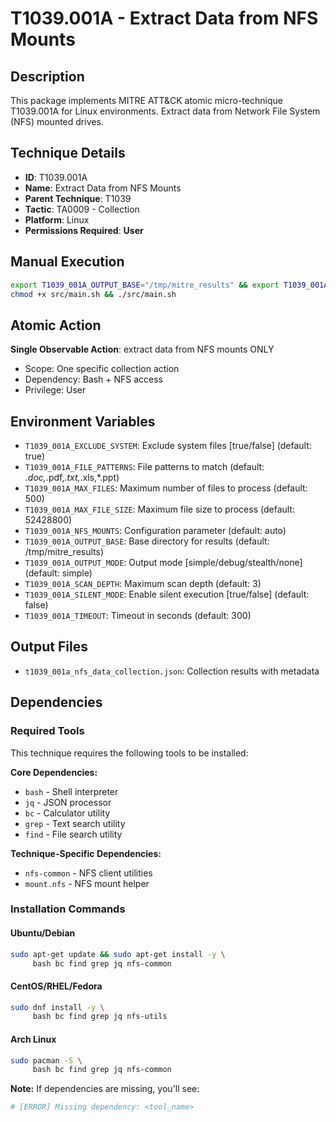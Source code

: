 # T1039.001A - Extract Data from NFS Mounts

## Description
This package implements MITRE ATT&CK atomic micro-technique T1039.001A for Linux environments. Extract data from Network File System (NFS) mounted drives.

## Technique Details
- **ID**: T1039.001A
- **Name**: Extract Data from NFS Mounts
- **Parent Technique**: T1039
- **Tactic**: TA0009 - Collection
- **Platform**: Linux
- **Permissions Required**: **User**

## Manual Execution
```bash
export T1039_001A_OUTPUT_BASE="/tmp/mitre_results" && export T1039_001A_SILENT_MODE=false
chmod +x src/main.sh && ./src/main.sh
```

## Atomic Action
**Single Observable Action**: extract data from NFS mounts ONLY
- Scope: One specific collection action
- Dependency: Bash + NFS access
- Privilege: User

## Environment Variables
- `T1039_001A_EXCLUDE_SYSTEM`: Exclude system files [true/false] (default: true)
- `T1039_001A_FILE_PATTERNS`: File patterns to match (default: *.doc,*.pdf,*.txt,*.xls,*.ppt)
- `T1039_001A_MAX_FILES`: Maximum number of files to process (default: 500)
- `T1039_001A_MAX_FILE_SIZE`: Maximum file size to process (default: 52428800)
- `T1039_001A_NFS_MOUNTS`: Configuration parameter (default: auto)
- `T1039_001A_OUTPUT_BASE`: Base directory for results (default: /tmp/mitre_results)
- `T1039_001A_OUTPUT_MODE`: Output mode [simple/debug/stealth/none] (default: simple)
- `T1039_001A_SCAN_DEPTH`: Maximum scan depth (default: 3)
- `T1039_001A_SILENT_MODE`: Enable silent execution [true/false] (default: false)
- `T1039_001A_TIMEOUT`: Timeout in seconds (default: 300)

## Output Files
- `t1039_001a_nfs_data_collection.json`: Collection results with metadata

## Dependencies

### Required Tools
This technique requires the following tools to be installed:

**Core Dependencies:**
- `bash` - Shell interpreter
- `jq` - JSON processor  
- `bc` - Calculator utility
- `grep` - Text search utility
- `find` - File search utility

**Technique-Specific Dependencies:**
- `nfs-common` - NFS client utilities
- `mount.nfs` - NFS mount helper

### Installation Commands

#### Ubuntu/Debian
```bash
sudo apt-get update && sudo apt-get install -y \
     bash bc find grep jq nfs-common
```

#### CentOS/RHEL/Fedora  
```bash
sudo dnf install -y \
     bash bc find grep jq nfs-utils
```

#### Arch Linux
```bash
sudo pacman -S \
     bash bc find grep jq nfs-common
```

**Note:** If dependencies are missing, you'll see:
```bash
# [ERROR] Missing dependency: <tool_name>
```

